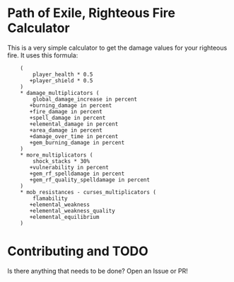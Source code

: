 Path of Exile, Righteous Fire Calculator
========================================

This is a very simple calculator to get the damage values for your righteous fire. It uses this formula:

```
    (
        player_health * 0.5
       +player_shield * 0.5
    )
    * damage_multiplicators (
        global_damage_increase in percent
       +burning_damage in percent
       +fire_damage in percent
       +spell_damage in percent
       +elemental_damage in percent
       +area_damage in percent
       +damage_over_time in percent
       +gem_burning_damage in percent
    )
    * more_multiplicators (
        shock_stacks * 30%
       +vulnerability in percent
       +gem_rf_spelldamage in percent
       +gem_rf_quality_spelldamage in percent
    )
    * mob_resistances - curses_multiplicators (
        flamability
       +elemental_weakness
       +elemental_weakness_quality
       +elemental_equilibrium
    )
```


Contributing and TODO
=====================

Is there anything that needs to be done? Open an Issue or PR!